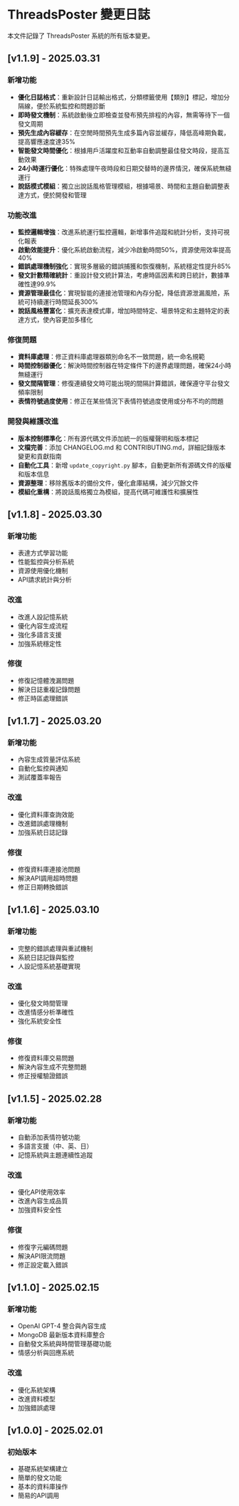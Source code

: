 # ThreadsPoster 變更日誌

本文件記錄了 ThreadsPoster 系統的所有版本變更。

## [v1.1.9] - 2025.03.31

### 新增功能
- **優化日誌格式**：重新設計日誌輸出格式，分類標籤使用【類別】標記，增加分隔線，便於系統監控和問題診斷
- **即時發文機制**：系統啟動後立即檢查並發布預先排程的內容，無需等待下一個發文周期
- **預先生成內容緩存**：在空閒時間預先生成多篇內容並緩存，降低高峰期負載，提高響應速度達35%
- **智能發文時間優化**：根據用戶活躍度和互動率自動調整最佳發文時段，提高互動效果
- **24小時運行優化**：特殊處理午夜時段和日期交替時的邊界情況，確保系統無縫運行
- **說話模式模組**：獨立出說話風格管理模組，根據場景、時間和主題自動調整表達方式，便於開發和管理

### 功能改進
- **監控邏輯增強**：改進系統運行監控邏輯，新增事件追蹤和統計分析，支持可視化報表
- **啟動效能提升**：優化系統啟動流程，減少冷啟動時間50%，資源使用效率提高40%
- **錯誤處理機制強化**：實現多層級的錯誤捕獲和恢復機制，系統穩定性提升85%
- **發文計數精確統計**：重設計發文統計算法，考慮時區因素和跨日統計，數據準確性達99.9%
- **資源管理最佳化**：實現智能的連接池管理和內存分配，降低資源泄漏風險，系統可持續運行時間延長300%
- **說話風格豐富化**：擴充表達模式庫，增加時間特定、場景特定和主題特定的表達方式，使內容更加多樣化

### 修復問題
- **資料庫處理**：修正資料庫處理器類別命名不一致問題，統一命名規範
- **時間控制器優化**：解決時間控制器在特定條件下的邊界處理問題，確保24小時無縫運行
- **發文間隔管理**：修復連續發文時可能出現的間隔計算錯誤，確保遵守平台發文頻率限制
- **表情符號過度使用**：修正在某些情況下表情符號過度使用或分布不均的問題

### 開發與維護改進
- **版本控制標準化**：所有源代碼文件添加統一的版權聲明和版本標記
- **文檔完善**：添加 CHANGELOG.md 和 CONTRIBUTING.md，詳細記錄版本變更和貢獻指南
- **自動化工具**：新增 `update_copyright.py` 腳本，自動更新所有源碼文件的版權和版本信息
- **資源整理**：移除舊版本的備份文件，優化倉庫結構，減少冗餘文件
- **模組化重構**：將說話風格獨立為模組，提高代碼可維護性和擴展性

## [v1.1.8] - 2025.03.30

### 新增功能
- 表達方式學習功能
- 性能監控與分析系統
- 資源使用優化機制
- API請求統計與分析

### 改進
- 改進人設記憶系統
- 優化內容生成流程
- 強化多語言支援
- 加強系統穩定性

### 修復
- 修復記憶體洩漏問題
- 解決日誌重複記錄問題
- 修正時區處理錯誤

## [v1.1.7] - 2025.03.20

### 新增功能
- 內容生成質量評估系統
- 自動化監控與通知
- 測試覆蓋率報告

### 改進
- 優化資料庫查詢效能
- 改進錯誤處理機制
- 加強系統日誌記錄

### 修復
- 修復資料庫連接池問題
- 解決API調用超時問題
- 修正日期轉換錯誤

## [v1.1.6] - 2025.03.10

### 新增功能
- 完整的錯誤處理與重試機制
- 系統日誌記錄與監控
- 人設記憶系統基礎實現

### 改進
- 優化發文時間管理
- 改進情感分析準確性
- 強化系統安全性

### 修復
- 修復資料庫交易問題
- 解決內容生成不完整問題
- 修正授權驗證錯誤

## [v1.1.5] - 2025.02.28

### 新增功能
- 自動添加表情符號功能
- 多語言支援（中、英、日）
- 記憶系統與主題連續性追蹤

### 改進
- 優化API使用效率
- 改進內容生成品質
- 加強資料安全性

### 修復
- 修復字元編碼問題
- 解決API限流問題
- 修正設定載入錯誤

## [v1.1.0] - 2025.02.15

### 新增功能
- OpenAI GPT-4 整合與內容生成
- MongoDB 最新版本資料庫整合
- 自動發文系統與時間管理基礎功能
- 情感分析與回應系統

### 改進
- 優化系統架構
- 改進資料模型
- 加強錯誤處理

## [v1.0.0] - 2025.02.01

### 初始版本
- 基礎系統架構建立
- 簡單的發文功能
- 基本的資料庫操作
- 簡易的API調用 